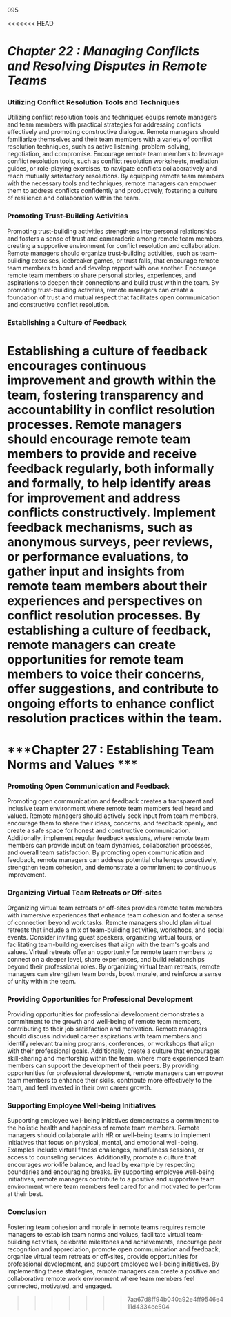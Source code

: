 095

<<<<<<< HEAD

# ***Chapter 22 : Managing Conflicts and Resolving Disputes in Remote Teams***



### **Utilizing Conflict Resolution Tools and Techniques**

Utilizing conflict resolution tools and techniques equips remote managers and team members with practical strategies for addressing conflicts effectively and promoting constructive dialogue. Remote managers should familiarize themselves and their team members with a variety of conflict resolution techniques, such as active listening, problem-solving, negotiation, and compromise. Encourage remote team members to leverage conflict resolution tools, such as conflict resolution worksheets, mediation guides, or role-playing exercises, to navigate conflicts collaboratively and reach mutually satisfactory resolutions. By equipping remote team members with the necessary tools and techniques, remote managers can empower them to address conflicts confidently and productively, fostering a culture of resilience and collaboration within the team.

### **Promoting Trust-Building Activities**

Promoting trust-building activities strengthens interpersonal relationships and fosters a sense of trust and camaraderie among remote team members, creating a supportive environment for conflict resolution and collaboration. Remote managers should organize trust-building activities, such as team-building exercises, icebreaker games, or trust falls, that encourage remote team members to bond and develop rapport with one another. Encourage remote team members to share personal stories, experiences, and aspirations to deepen their connections and build trust within the team. By promoting trust-building activities, remote managers can create a foundation of trust and mutual respect that facilitates open communication and constructive conflict resolution.

### **Establishing a Culture of Feedback**

Establishing a culture of feedback encourages continuous improvement and growth within the team, fostering transparency and accountability in conflict resolution processes. Remote managers should encourage remote team members to provide and receive feedback regularly, both informally and formally, to help identify areas for improvement and address conflicts constructively. Implement feedback mechanisms, such as anonymous surveys, peer reviews, or performance evaluations, to gather input and insights from remote team members about their experiences and perspectives on conflict resolution processes. By establishing a culture of feedback, remote managers can create opportunities for remote team members to voice their concerns, offer suggestions, and contribute to ongoing efforts to enhance conflict resolution practices within the team.
=======
# ***Chapter 27 : Establishing Team Norms and Values ***


### **Promoting Open Communication and Feedback**

Promoting open communication and feedback creates a transparent and inclusive team environment where remote team members feel heard and valued. Remote managers should actively seek input from team members, encourage them to share their ideas, concerns, and feedback openly, and create a safe space for honest and constructive communication. Additionally, implement regular feedback sessions, where remote team members can provide input on team dynamics, collaboration processes, and overall team satisfaction. By promoting open communication and feedback, remote managers can address potential challenges proactively, strengthen team cohesion, and demonstrate a commitment to continuous improvement.

### **Organizing Virtual Team Retreats or Off-sites**

Organizing virtual team retreats or off-sites provides remote team members with immersive experiences that enhance team cohesion and foster a sense of connection beyond work tasks. Remote managers should plan virtual retreats that include a mix of team-building activities, workshops, and social events. Consider inviting guest speakers, organizing virtual tours, or facilitating team-building exercises that align with the team's goals and values. Virtual retreats offer an opportunity for remote team members to connect on a deeper level, share experiences, and build relationships beyond their professional roles. By organizing virtual team retreats, remote managers can strengthen team bonds, boost morale, and reinforce a sense of unity within the team.

### **Providing Opportunities for Professional Development**

Providing opportunities for professional development demonstrates a commitment to the growth and well-being of remote team members, contributing to their job satisfaction and motivation. Remote managers should discuss individual career aspirations with team members and identify relevant training programs, conferences, or workshops that align with their professional goals. Additionally, create a culture that encourages skill-sharing and mentorship within the team, where more experienced team members can support the development of their peers. By providing opportunities for professional development, remote managers can empower team members to enhance their skills, contribute more effectively to the team, and feel invested in their own career growth.

### **Supporting Employee Well-being Initiatives**

Supporting employee well-being initiatives demonstrates a commitment to the holistic health and happiness of remote team members. Remote managers should collaborate with HR or well-being teams to implement initiatives that focus on physical, mental, and emotional well-being. Examples include virtual fitness challenges, mindfulness sessions, or access to counseling services. Additionally, promote a culture that encourages work-life balance, and lead by example by respecting boundaries and encouraging breaks. By supporting employee well-being initiatives, remote managers contribute to a positive and supportive team environment where team members feel cared for and motivated to perform at their best.

### **Conclusion**

Fostering team cohesion and morale in remote teams requires remote managers to establish team norms and values, facilitate virtual team-building activities, celebrate milestones and achievements, encourage peer recognition and appreciation, promote open communication and feedback, organize virtual team retreats or off-sites, provide opportunities for professional development, and support employee well-being initiatives. By implementing these strategies, remote managers can create a positive and collaborative remote work environment where team members feel connected, motivated, and engaged.
>>>>>>> 7aa67d8ff94b040a92e4ff9546e411d4334ce504

